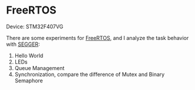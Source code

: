 # FreeRTOS

Device: STM32F407VG

There are some experiments for [FreeRTOS](https://www.freertos.org/index.html), and I analyze the task behavior with [SEGGER](https://www.segger.com/):
1. Hello World
2. LEDs
3. Queue Management
4. Synchronization, compare the difference of Mutex and Binary Semaphore
